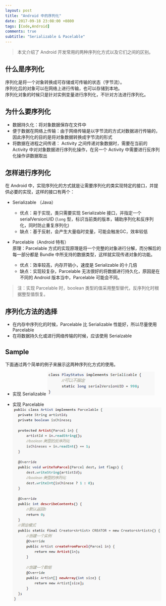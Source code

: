 ```yaml
---
layout: post
title: "Android 中的序列化"
date: 2017-09-18 23:08:00 +0800
tags: [Code,Android]
comments: true
subtitle: "Serializable & Pacelable"
---
```

>本文介绍了 Android 开发常用的两种序列化方式以及它们之间的区别。

## 什么是序列化 
序列化是将一个对象转换成可存储或可传输的状态（字节流）。   
序列化后的对象可以在网络上进行传输，也可以存储到本地。   
序列化对象的时候只是针对实例变量进行序列化，不针对方法进行序列化。

## 为什么要序列化
- 数据持久化：将对象数据保存在文件中
- 便于数据在网络上传输：由于网络传输是以字节流的方式对数据进行传输的，因此序列化的目的是将对象数据转换成字节流的形式
- 将数据在进程之间传递： Activity 之间传递对象数据时，需要在当前的Activity 中对对象数据进行序列化操作，在另一个 Activity 中需要进行反序列化操作讲数据取出

## 怎样进行序列化
在 Android 中，实现序列化的方式就是让需要序列化的类实现特定的接口，并提供必要的实现，这样的接口有两个：
- Serializable （Java）
    - 优点：易于实现，类只需要实现 Serializable 接口，并指定一个 serialVersionUID (`long` 型，标识当前类的版本，辅助序列化和反序列化，同时防止重复序列化)
    - 缺点：基于反射，会产生大量临时变量，可能会触发GC，效率较低

- Parcelable（Android 特有）  
 原理：Parcelable 方式的实现原理是将一个完整的对象进行分解，而分解后的每一部分都是 Bundle 中所支持的数据类型，这样就实现传递对象的功能。
    - 优点：效率较高，内存开销小，速度是 Serializable 的十几倍
    - 缺点：实现较复杂，Parcelable 无法很好的将数据进行持久化，原因是在不同的 Android 版本当中，Parcelable 可能会不同。
 > 注：实现 Parcelable 时，boolean 类型的值采用整型替代，反序列化时根据整型值恢复。

## 序列化方法的选择
  - 在内存中序列化的时候，Parcelable 比 Serializable 性能好，所以尽量使用 Parcelable
  - 在将数据持久化或进行网络传输的时候，应该使用 Serialzable

## Sample
下面通过两个简单的例子来展示这两种序列化方式的使用。　　　

- 实现 Serializable
![code01](/assets/img/post/code/170918_01.png)

- 实现 Parcelable 
![code02](/assets/img/post/code/170918_02.png)

